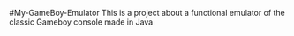 #My-GameBoy-Emulator
This is a project about a functional emulator of the classic Gameboy console made in Java
